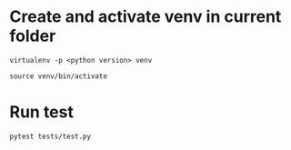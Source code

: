 
# Create and activate venv in current folder

`virtualenv -p <python version> venv`

`source venv/bin/activate`

# Run test

`pytest tests/test.py`
